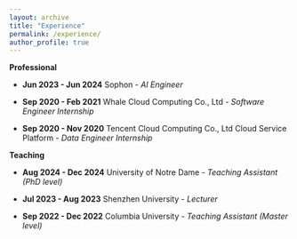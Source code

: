 ```yaml
---
layout: archive
title: "Experience"
permalink: /experience/
author_profile: true
---
```


**Professional**

- **Jun 2023 - Jun 2024**     Sophon - *AI Engineer*
  
- **Sep 2020 - Feb 2021** Whale Cloud Computing Co., Ltd - *Software Engineer Internship*
  
- **Sep 2020 - Nov 2020** Tencent Cloud Computing Co., Ltd Cloud Service Platform - *Data Engineer Internship*


**Teaching**

- **Aug 2024 - Dec 2024** University of Notre Dame - *Teaching Assistant (PhD level)*

- **Jul 2023 - Aug 2023** Shenzhen University - *Lecturer*

- **Sep 2022 - Dec 2022** Columbia University - *Teaching Assistant (Master level)*

